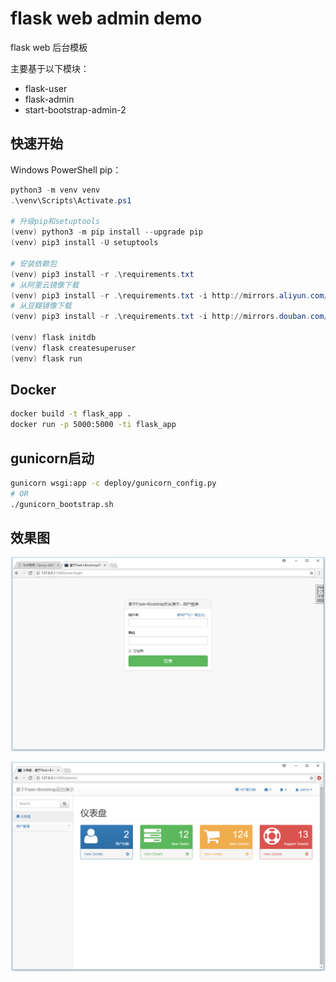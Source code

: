 # flask web admin demo

flask web 后台模板

主要基于以下模块：

- flask-user
- flask-admin
- start-bootstrap-admin-2

## 快速开始

Windows PowerShell pip：

```PowerShell
python3 -m venv venv
.\venv\Scripts\Activate.ps1

# 升级pip和setuptools
(venv) python3 -m pip install --upgrade pip
(venv) pip3 install -U setuptools

# 安装依赖包
(venv) pip3 install -r .\requirements.txt
# 从阿里云镜像下载
(venv) pip3 install -r .\requirements.txt -i http://mirrors.aliyun.com/pypi/simple/ --trusted-host mirrors.aliyun.com
# 从豆瓣镜像下载
(venv) pip3 install -r .\requirements.txt -i http://mirrors.douban.com/pypi/simple/ --trusted-host mirrors.douban.com

(venv) flask initdb
(venv) flask createsuperuser
(venv) flask run
```

## Docker

```bash
docker build -t flask_app .
docker run -p 5000:5000 -ti flask_app 
```

## gunicorn启动

```bash
gunicorn wsgi:app -c deploy/gunicorn_config.py
# OR
./gunicorn_bootstrap.sh
```

## 效果图

![login](screenshot/login.png)

![admin](screenshot/admin.png)
